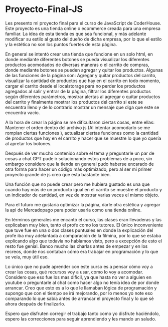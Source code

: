 # Proyecto-Final-JS

Les presento mi proyecto final para el curso de JavaScript de CoderHouse. Este proyecto es una tienda online o ecommerce creada para una empresa familiar. La idea de esta tienda es que sea funcional, y más adelante modificar su estilo al gusto del dueño de dicha empresa, por lo que el estilo y la estética no son los puntos fuertes de esta página. 
 
En general se intentó crear una tienda que funcione en un solo html, en donde mediante diferentes botones se pueda visualizar los diferentes productos acomodados de diversas maneras o el carrito de compras, donde mediante botones se pueden agregar y quitar los productos. Algunas de las funciones de la página son: Agregar y quitar productos del carrito, visualizar la cantidad de productos que hay en el carrito en todo momento, cargar el carrito desde el localstorage para no perder los productos agregados al salir y entrar de la página, filtrar los diferentes productos según diferentes parámetros, mostrar alertas al agregar o quitar productos del carrito y finalmente mostrar los productos del carrito si este se encuentra lleno y de lo contrario mostrar un mensaje que diga que este se encuentra vacío. 

A la hora de crear la página se me dificultaron ciertas cosas, entre ellas: Mantener el orden dentro del archivo js (Al intentar acomodarlo se me rompían ciertas funciones ), actualizar ciertas funciones como la cantidad de productos que hay en el carrito y hacer que se muestre lo que yo quería al apretar los botones. 

Después de ver mucho contenido sobre el tema y preguntarle un par de cosas a chat GPT pude ir solucionando estos problemas de a poco, sin embargo considero que la tienda en general pudo haberse encarado de otra forma para hacer un código más optimizado, pero al ser mi primer proyecto grande de js creo que esta bastante bien.

Una  función que no puede crear pero me hubiera gustado es una que cuando hay más de un producto igual en el carrito se muestre el producto y un indicador de cantidad, en vez de mostrar varias veces el mismo objeto. 

Para el futuro me gustaría optimizar la página, darle otra estética y agregar la api de Mercadopago para poder usarla como una tienda online. 

En términos generales me encantó el curso, las clases eran llevaderas y las explicaban muy bien, tanto el profe como los tutores. El único inconveniente que tuve fue en una o dos clases puntuales en donde la explicación del profe iba muy adelantada a comparación de la filmina, por lo que se estaba explicando algo que todavía no habíamos visto, pero a excepción de esto el resto fue genial. Banco mucho las charlas antes de empezar y en los recreos, donde nos contaban cómo era trabajar en programación y lo que se veía, muy útil eso. 

Lo único que no pude aprender con este curso es a pensar cómo voy a crear las cosas, qué recursos voy a usar, como lo voy a acomodar. Considero que eso fue los mas dificil, ya que hasta no ver a alguien en youtube o preguntarle al chat como hacer algo no tenía idea de por donde arrancar. Creo que esto es a lo que le llamaban lógica de programación y supongo que con el tiempo se irá mejorando, por lo menos yo note eso comparando lo que sabía antes de arrancar el proyecto final y lo que sé ahora después de finalizarlo.

Espero que disfruten corregir el trabajo tanto como yo disfrute haciéndolo, espero las correcciones para seguir aprendiendo y les mando un saludo.  
